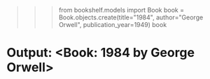 > > > from bookshelf.models import Book
> > > book = Book.objects.create(title="1984", author="George Orwell", publication_year=1949)
> > > book

# Output: <Book: 1984 by George Orwell>
